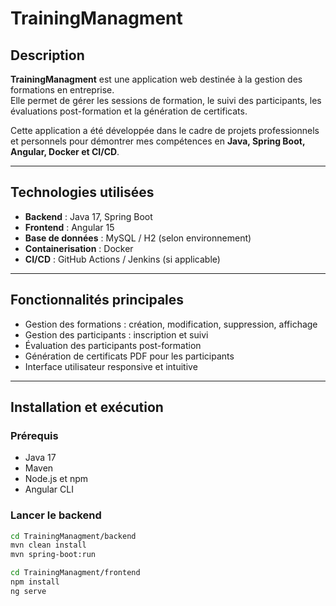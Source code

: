 # TrainingManagment

## Description
**TrainingManagment** est une application web destinée à la gestion des formations en entreprise.  
Elle permet de gérer les sessions de formation, le suivi des participants, les évaluations post-formation et la génération de certificats.

Cette application a été développée dans le cadre de projets professionnels et personnels pour démontrer mes compétences en **Java, Spring Boot, Angular, Docker et CI/CD**.

---

## Technologies utilisées
- **Backend** : Java 17, Spring Boot  
- **Frontend** : Angular 15  
- **Base de données** : MySQL / H2 (selon environnement)  
- **Containerisation** : Docker  
- **CI/CD** : GitHub Actions / Jenkins (si applicable)  

---

## Fonctionnalités principales
- Gestion des formations : création, modification, suppression, affichage  
- Gestion des participants : inscription et suivi  
- Évaluation des participants post-formation  
- Génération de certificats PDF pour les participants  
- Interface utilisateur responsive et intuitive  

---

## Installation et exécution

### Prérequis
- Java 17  
- Maven  
- Node.js et npm  
- Angular CLI  

### Lancer le backend
```bash
cd TrainingManagment/backend
mvn clean install
mvn spring-boot:run

cd TrainingManagment/frontend
npm install
ng serve

